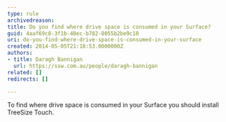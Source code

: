 ```yaml
---
type: rule
archivedreason: 
title: Do you find where drive space is consumed in your Surface?
guid: 4aaf69c8-3f1b-40ec-b782-8055b2be9c18
uri: do-you-find-where-drive-space-is-consumed-in-your-surface
created: 2014-05-05T21:18:53.0000000Z
authors:
- title: Daragh Bannigan
  url: https://ssw.com.au/people/daragh-bannigan
related: []
redirects: []

---
```



<p>To find where drive space is consumed in your Surface​ you should&#160;install TreeSize Touch.</p>
<br><excerpt class='endintro'></excerpt><br>



